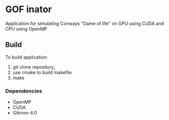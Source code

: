# GOF inator
Application for simulating Conways "Game of life" on GPU using CUDA and CPU using OpenMP

## Build
To build application: 
1. git clone repository,
2. use cmake to build makefile
3. make

### Dependencies
* OpenMP
* CUDA
* Gtkmm-4.0
